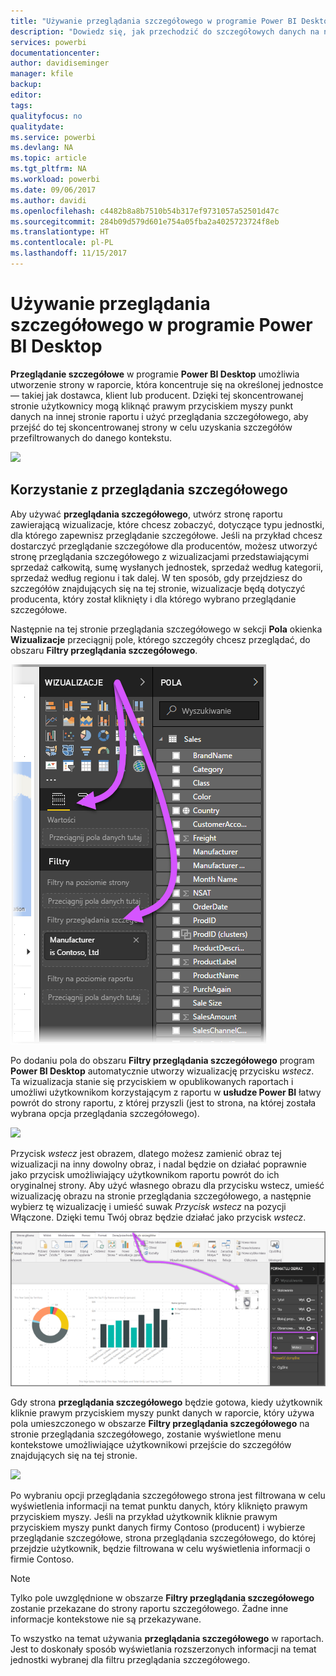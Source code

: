 ```yaml
---
title: "Używanie przeglądania szczegółowego w programie Power BI Desktop"
description: "Dowiedz się, jak przechodzić do szczegółowych danych na nowej stronie raportu w programie Power BI Desktop"
services: powerbi
documentationcenter: 
author: davidiseminger
manager: kfile
backup: 
editor: 
tags: 
qualityfocus: no
qualitydate: 
ms.service: powerbi
ms.devlang: NA
ms.topic: article
ms.tgt_pltfrm: NA
ms.workload: powerbi
ms.date: 09/06/2017
ms.author: davidi
ms.openlocfilehash: c4482b8a8b7510b54b317ef9731057a52501d47c
ms.sourcegitcommit: 284b09d579d601e754a05fba2a4025723724f8eb
ms.translationtype: HT
ms.contentlocale: pl-PL
ms.lasthandoff: 11/15/2017
---
```

# <a name="use-drillthrough-in-power-bi-desktop"></a>Używanie przeglądania szczegółowego w programie Power BI Desktop
**Przeglądanie szczegółowe** w programie **Power BI Desktop** umożliwia utworzenie strony w raporcie, która koncentruje się na określonej jednostce — takiej jak dostawca, klient lub producent. Dzięki tej skoncentrowanej stronie użytkownicy mogą kliknąć prawym przyciskiem myszy punkt danych na innej stronie raportu i użyć przeglądania szczegółowego, aby przejść do tej skoncentrowanej strony w celu uzyskania szczegółów przefiltrowanych do danego kontekstu.

![](media/desktop-drillthrough/drillthrough_01.png)

## <a name="using-drillthrough"></a>Korzystanie z przeglądania szczegółowego
Aby używać **przeglądania szczegółowego**, utwórz stronę raportu zawierającą wizualizacje, które chcesz zobaczyć, dotyczące typu jednostki, dla którego zapewnisz przeglądanie szczegółowe. Jeśli na przykład chcesz dostarczyć przeglądanie szczegółowe dla producentów, możesz utworzyć stronę przeglądania szczegółowego z wizualizacjami przedstawiającymi sprzedaż całkowitą, sumę wysłanych jednostek, sprzedaż według kategorii, sprzedaż według regionu i tak dalej. W ten sposób, gdy przejdziesz do szczegółów znajdujących się na tej stronie, wizualizacje będą dotyczyć producenta, który został kliknięty i dla którego wybrano przeglądanie szczegółowe.

Następnie na tej stronie przeglądania szczegółowego w sekcji **Pola** okienka **Wizualizacje** przeciągnij pole, którego szczegóły chcesz przeglądać, do obszaru **Filtry przeglądania szczegółowego**.

![](media/desktop-drillthrough/drillthrough_02.png)

Po dodaniu pola do obszaru **Filtry przeglądania szczegółowego** program **Power BI Desktop** automatycznie utworzy wizualizację przycisku *wstecz*. Ta wizualizacja stanie się przyciskiem w opublikowanych raportach i umożliwi użytkownikom korzystającym z raportu w **usłudze Power BI** łatwy powrót do strony raportu, z której przyszli (jest to strona, na której została wybrana opcja przeglądania szczegółowego).

![](media/desktop-drillthrough/drillthrough_03.png)

Przycisk *wstecz* jest obrazem, dlatego możesz zamienić obraz tej wizualizacji na inny dowolny obraz, i nadal będzie on działać poprawnie jako przycisk umożliwiający użytkownikom raportu powrót do ich oryginalnej strony. Aby użyć własnego obrazu dla przycisku wstecz, umieść wizualizację obrazu na stronie przeglądania szczegółowego, a następnie wybierz tę wizualizację i umieść suwak *Przycisk wstecz* na pozycji Włączone. Dzięki temu Twój obraz będzie działać jako przycisk *wstecz*.

![](media/desktop-drillthrough/drillthrough_05.png)

Gdy strona **przeglądania szczegółowego** będzie gotowa, kiedy użytkownik kliknie prawym przyciskiem myszy punkt danych w raporcie, który używa pola umieszczonego w obszarze **Filtry przeglądania szczegółowego** na stronie przeglądania szczegółowego, zostanie wyświetlone menu kontekstowe umożliwiające użytkownikowi przejście do szczegółów znajdujących się na tej stronie.

![](media/desktop-drillthrough/drillthrough_04.png)

Po wybraniu opcji przeglądania szczegółowego strona jest filtrowana w celu wyświetlenia informacji na temat punktu danych, który kliknięto prawym przyciskiem myszy. Jeśli na przykład użytkownik kliknie prawym przyciskiem myszy punkt danych firmy Contoso (producent) i wybierze przeglądanie szczegółowe, strona przeglądania szczegółowego, do której przejdzie użytkownik, będzie filtrowana w celu wyświetlenia informacji o firmie Contoso.

> [!NOTE]
> Tylko pole uwzględnione w obszarze **Filtry przeglądania szczegółowego** zostanie przekazane do strony raportu szczegółowego. Żadne inne informacje kontekstowe nie są przekazywane.
> 
> 

To wszystko na temat używania **przeglądania szczegółowego** w raportach. Jest to doskonały sposób wyświetlania rozszerzonych informacji na temat jednostki wybranej dla filtru przeglądania szczegółowego.

